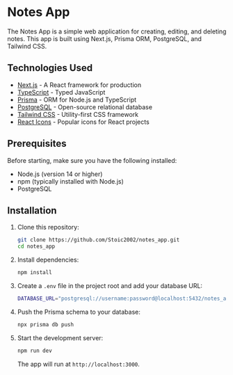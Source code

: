 # Notes App

The Notes App is a simple web application for creating, editing, and deleting notes. This app is built using Next.js, Prisma ORM, PostgreSQL, and Tailwind CSS.

## Technologies Used

- [Next.js](https://nextjs.org/) - A React framework for production
- [TypeScript](https://www.typescriptlang.org/) - Typed JavaScript
- [Prisma](https://www.prisma.io/) - ORM for Node.js and TypeScript
- [PostgreSQL](https://www.postgresql.org/) - Open-source relational database
- [Tailwind CSS](https://tailwindcss.com/) - Utility-first CSS framework
- [React Icons](https://react-icons.github.io/react-icons/) - Popular icons for React projects

## Prerequisites

Before starting, make sure you have the following installed:

- Node.js (version 14 or higher)
- npm (typically installed with Node.js)
- PostgreSQL

## Installation

1. Clone this repository:
   ```bash
   git clone https://github.com/Stoic2002/notes_app.git
   cd notes_app
   ```

2. Install dependencies:
   ```bash
   npm install
   ```

3. Create a `.env` file in the project root and add your database URL:
   ```bash
   DATABASE_URL="postgresql://username:password@localhost:5432/notes_app"
   ```

4. Push the Prisma schema to your database:
   ```bash
   npx prisma db push
   ```

5. Start the development server:
   ```bash
   npm run dev
   ```

   The app will run at `http://localhost:3000`.

